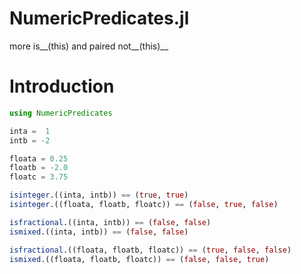 # NumericPredicates.jl
more is__(this) and paired not__(this)__

# Introduction

```julia
using NumericPredicates

inta =  1
intb = -2

floata = 0.25
floatb = -2.0
floatc = 3.75

isinteger.((inta, intb)) == (true, true)
isinteger.((floata, floatb, floatc)) == (false, true, false)

isfractional.((inta, intb)) == (false, false)
ismixed.((inta, intb)) == (false, false)

isfractional.((floata, floatb, floatc)) == (true, false, false)
ismixed.((floata, floatb, floatc)) == (false, false, true)
```

